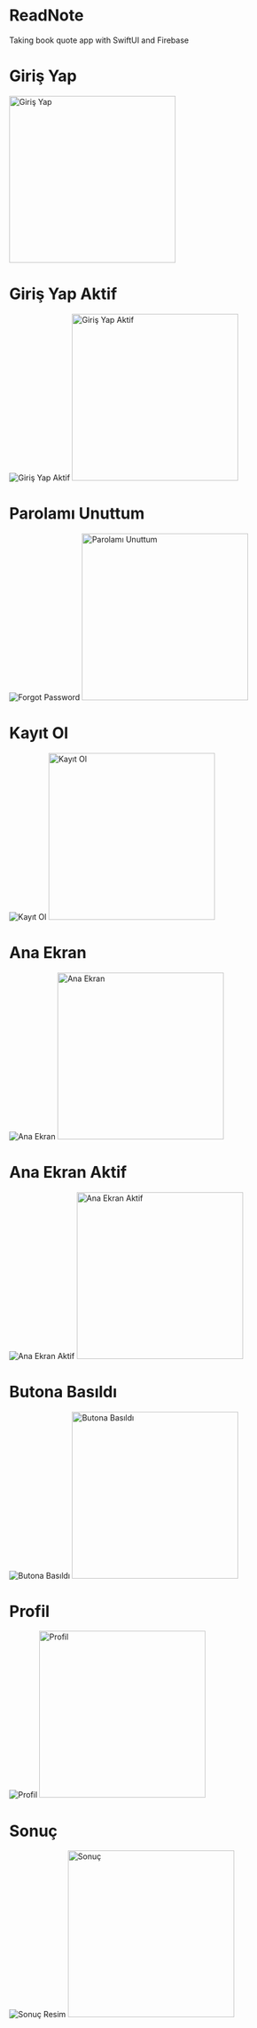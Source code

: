 # ReadNote
Taking book quote app with SwiftUI and Firebase

# Giriş Yap

<img src="Screenshots/SignIn.png" width="300" alt="Giriş Yap">

# Giriş Yap Aktif
![Giriş Yap Aktif](Screenshots/SignIn2.png)
<img src="Screenshots/SignIn2.png" width="300" alt="Giriş Yap Aktif">

# Parolamı Unuttum
![Forgot Password](Screenshots/ForgotPassword.png)
<img src="Screenshots/ForgotPassword.png" width="300" alt="Parolamı Unuttum">

# Kayıt Ol
![Kayıt Ol](Screenshots/SignUp.png)
<img src="Screenshots/SignUp.png" width="300" alt="Kayıt Ol">

# Ana Ekran
![Ana Ekran](Screenshots/Home.png)
<img src="Screenshots/Home.png" width="300" alt="Ana Ekran">

# Ana Ekran Aktif
![Ana Ekran Aktif](Screenshots/Home2.png)
<img src="Screenshots/Home2.png" width="300" alt="Ana Ekran Aktif">

# Butona Basıldı
![Butona Basıldı](Screenshots/ButtonClicked.png)
<img src="Screenshots/ButtonClicked.png" width="300" alt="Butona Basıldı">

# Profil
![Profil](Screenshots/Profile.png)
<img src="Screenshots/Profile.png" width="300" alt="Profil">

# Sonuç
![Sonuç Resim](Screenshots/GeneratedImage.png)
<img src="Screenshots/GeneratedImage.png" width="300" alt="Sonuç">
